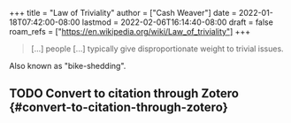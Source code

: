 +++
title = "Law of Triviality"
author = ["Cash Weaver"]
date = 2022-01-18T07:42:00-08:00
lastmod = 2022-02-06T16:14:40-08:00
draft = false
roam_refs = ["https://en.wikipedia.org/wiki/Law_of_triviality"]
+++

> [...] people [...] typically give disproportionate weight to trivial issues.

Also known as "bike-shedding".


## <span class="org-todo todo TODO">TODO</span> Convert to citation through Zotero {#convert-to-citation-through-zotero}
